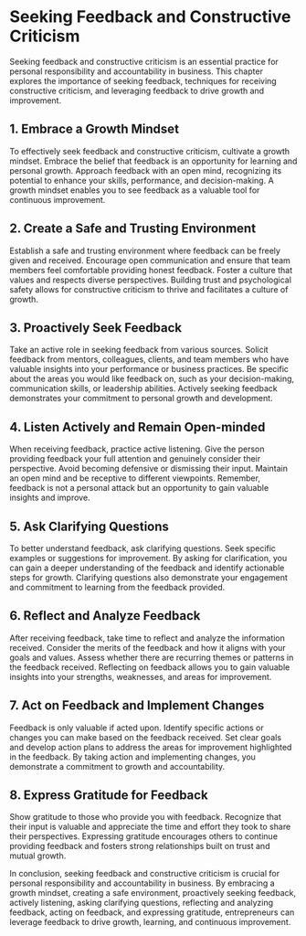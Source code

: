 Seeking Feedback and Constructive Criticism
=======================================================

Seeking feedback and constructive criticism is an essential practice for personal responsibility and accountability in business. This chapter explores the importance of seeking feedback, techniques for receiving constructive criticism, and leveraging feedback to drive growth and improvement.

**1. Embrace a Growth Mindset**
-------------------------------

To effectively seek feedback and constructive criticism, cultivate a growth mindset. Embrace the belief that feedback is an opportunity for learning and personal growth. Approach feedback with an open mind, recognizing its potential to enhance your skills, performance, and decision-making. A growth mindset enables you to see feedback as a valuable tool for continuous improvement.

**2. Create a Safe and Trusting Environment**
---------------------------------------------

Establish a safe and trusting environment where feedback can be freely given and received. Encourage open communication and ensure that team members feel comfortable providing honest feedback. Foster a culture that values and respects diverse perspectives. Building trust and psychological safety allows for constructive criticism to thrive and facilitates a culture of growth.

**3. Proactively Seek Feedback**
--------------------------------

Take an active role in seeking feedback from various sources. Solicit feedback from mentors, colleagues, clients, and team members who have valuable insights into your performance or business practices. Be specific about the areas you would like feedback on, such as your decision-making, communication skills, or leadership abilities. Actively seeking feedback demonstrates your commitment to personal growth and development.

**4. Listen Actively and Remain Open-minded**
---------------------------------------------

When receiving feedback, practice active listening. Give the person providing feedback your full attention and genuinely consider their perspective. Avoid becoming defensive or dismissing their input. Maintain an open mind and be receptive to different viewpoints. Remember, feedback is not a personal attack but an opportunity to gain valuable insights and improve.

**5. Ask Clarifying Questions**
-------------------------------

To better understand feedback, ask clarifying questions. Seek specific examples or suggestions for improvement. By asking for clarification, you can gain a deeper understanding of the feedback and identify actionable steps for growth. Clarifying questions also demonstrate your engagement and commitment to learning from the feedback provided.

**6. Reflect and Analyze Feedback**
-----------------------------------

After receiving feedback, take time to reflect and analyze the information received. Consider the merits of the feedback and how it aligns with your goals and values. Assess whether there are recurring themes or patterns in the feedback received. Reflecting on feedback allows you to gain valuable insights into your strengths, weaknesses, and areas for improvement.

**7. Act on Feedback and Implement Changes**
--------------------------------------------

Feedback is only valuable if acted upon. Identify specific actions or changes you can make based on the feedback received. Set clear goals and develop action plans to address the areas for improvement highlighted in the feedback. By taking action and implementing changes, you demonstrate a commitment to growth and accountability.

**8. Express Gratitude for Feedback**
-------------------------------------

Show gratitude to those who provide you with feedback. Recognize that their input is valuable and appreciate the time and effort they took to share their perspectives. Expressing gratitude encourages others to continue providing feedback and fosters strong relationships built on trust and mutual growth.

In conclusion, seeking feedback and constructive criticism is crucial for personal responsibility and accountability in business. By embracing a growth mindset, creating a safe environment, proactively seeking feedback, actively listening, asking clarifying questions, reflecting and analyzing feedback, acting on feedback, and expressing gratitude, entrepreneurs can leverage feedback to drive growth, learning, and continuous improvement.

